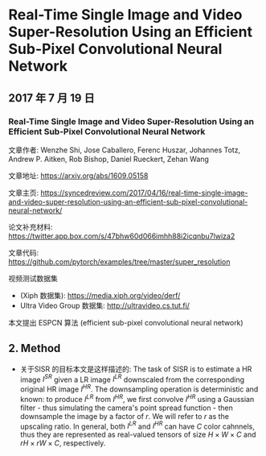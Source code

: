 # Real-Time Single Image and Video Super-Resolution Using an Efficient Sub-Pixel Convolutional Neural Network

## 2017 年 7 月 19 日

### Real-Time Single Image and Video Super-Resolution Using an Efficient Sub-Pixel Convolutional Neural Network

文章作者: Wenzhe Shi, Jose Caballero, Ferenc Huszar, Johannes Totz, Andrew P. Aitken,
Rob Bishop, Daniel Rueckert, Zehan Wang

文章地址: https://arxiv.org/abs/1609.05158

文章主页: https://syncedreview.com/2017/04/16/real-time-single-image-and-video-super-resolution-using-an-efficient-sub-pixel-convolutional-neural-network/

论文补充材料: https://twitter.app.box.com/s/47bhw60d066imhh88i2icqnbu7lwiza2

文章代码: https://github.com/pytorch/examples/tree/master/super_resolution

视频测试数据集 

+   (Xiph 数据集): https://media.xiph.org/video/derf/
+   Ultra Video Group 数据集: http://ultravideo.cs.tut.fi/



本文提出 ESPCN 算法 (efficient sub-pixel convolutional neural network)



## 2. Method

+   关于SISR 的目标本文是这样描述的: The task of SISR is to estimate a HR image $I^{SR}$ given a LR image $I^{LR}$ downscaled from the corresponding original HR image $I^{HR}$. The downsampling operation is deterministic and known: to produce $I^{LR}$ from $I^{HR}$, we first convolve $I^{HR}$ using a Gaussian filter - thus simulating the camera's point spread function - then downsample the image by a factor of $r$. We will refer to $r$ as the upscaling ratio. In general, both $I^{LR}$ and $I^{HR}$ can have $C$ color cahnnels, thus they are represented as real-valued tensors of size $H\times W\times C$ and $rH\times rW\times C$, respectively.




